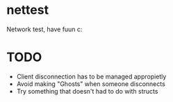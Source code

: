 nettest
=======

Network test, have fuun c:

TODO
==
* Client disconnection has to be managed appropietly
* Avoid making "Ghosts" when someone disconnects
* Try something that doesn't had to do with structs
